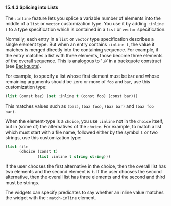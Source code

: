 

#### 15.4.3 Splicing into Lists

The `:inline` feature lets you splice a variable number of elements into the middle of a `list` or `vector` customization type. You use it by adding `:inline t` to a type specification which is contained in a `list` or `vector` specification.

Normally, each entry in a `list` or `vector` type specification describes a single element type. But when an entry contains `:inline t`, the value it matches is merged directly into the containing sequence. For example, if the entry matches a list with three elements, those become three elements of the overall sequence. This is analogous to ‘`,@`’ in a backquote construct (see [Backquote](Backquote.html)).

For example, to specify a list whose first element must be `baz` and whose remaining arguments should be zero or more of `foo` and `bar`, use this customization type:

```lisp
(list (const baz) (set :inline t (const foo) (const bar)))
```

This matches values such as `(baz)`, `(baz foo)`, `(baz bar)` and `(baz foo bar)`.

When the element-type is a `choice`, you use `:inline` not in the `choice` itself, but in (some of) the alternatives of the `choice`. For example, to match a list which must start with a file name, followed either by the symbol `t` or two strings, use this customization type:

```lisp
(list file
      (choice (const t)
              (list :inline t string string)))
```

If the user chooses the first alternative in the choice, then the overall list has two elements and the second element is `t`. If the user chooses the second alternative, then the overall list has three elements and the second and third must be strings.

The widgets can specify predicates to say whether an inline value matches the widget with the `:match-inline` element.
